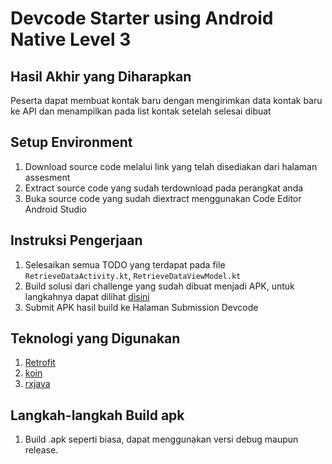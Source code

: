 # Devcode Starter using Android Native Level 3

## Hasil Akhir yang Diharapkan

Peserta dapat membuat kontak baru dengan mengirimkan data kontak baru ke API dan menampilkan pada list kontak setelah selesai dibuat

## Setup Environment

1. Download source code melalui link yang telah disediakan dari halaman assesment
2. Extract source code yang sudah terdownload pada perangkat anda
3. Buka source code yang sudah diextract menggunakan Code Editor Android Studio

## Instruksi Pengerjaan

1. Selesaikan semua TODO yang terdapat pada file `RetrieveDataActivity.kt`, `RetrieveDataViewModel.kt`
2. Build solusi dari challenge yang sudah dibuat menjadi APK, untuk langkahnya dapat dilihat [disini](#langkah-langkah-build-apk)
3. Submit APK hasil build ke Halaman Submission Devcode

## Teknologi yang Digunakan

1. [Retrofit](https://github.com/square/retrofit)
2. [koin](https://github.com/InsertKoinIO/koin)
3. [rxjava](https://github.com/ReactiveX/RxAndroid)

## Langkah-langkah Build apk

1. Build .apk seperti biasa, dapat menggunakan versi debug maupun release.
